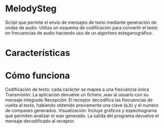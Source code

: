 # MelodySteg

Script que permite el envío de mensajes de texto mediante generación de ondas de audio.
Utiliza un esquema de codificación para convertir el texto en frecuencias de audio haciendo uso de un algortimo esteganográfico.

# Características


# Cómo funciona

Codificación de texto: cada carácter se mapea a una frecuencia única
Transmisión: La aplicación devuelve un fichero .wav al usuario con su mensaje integrado
Recepción: El receptor decodifica las frecuencias de vuelta al texto, habiendo obtenido previamente una clave (a,b) y el numero de compases generados.
Visualización: Incluye gráficos y espectrograma que permiten analizar el wav generado. La salida del programa devuelve el mensaje decodificado al receptor.
